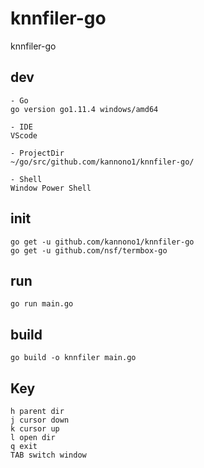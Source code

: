 # knnfiler-go
knnfiler-go

## dev
```
- Go
go version go1.11.4 windows/amd64

- IDE
VScode

- ProjectDir
~/go/src/github.com/kannono1/knnfiler-go/

- Shell
Window Power Shell

```

## init
```
go get -u github.com/kannono1/knnfiler-go
go get -u github.com/nsf/termbox-go
```

## run
```
go run main.go
```

## build
```
go build -o knnfiler main.go
```

## Key
```
h parent dir
j cursor down
k cursor up
l open dir
q exit
TAB switch window
```